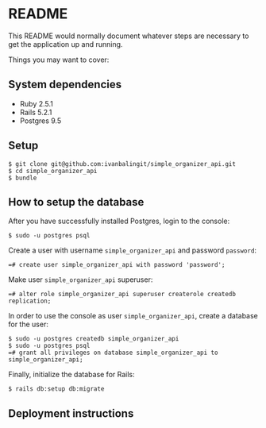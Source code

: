 # README

This README would normally document whatever steps are necessary to get the
application up and running.

Things you may want to cover:

## System dependencies

* Ruby 2.5.1
* Rails 5.2.1
* Postgres 9.5

## Setup

```
$ git clone git@github.com:ivanbalingit/simple_organizer_api.git
$ cd simple_organizer_api
$ bundle
```

## How to setup the database
After you have successfully installed Postgres, login to the console:
```
$ sudo -u postgres psql
```
Create a user with username ```simple_organizer_api``` and password ```password```:
```
=# create user simple_organizer_api with password 'password';  
``` 
Make user ```simple_organizer_api``` superuser:
```
=# alter role simple_organizer_api superuser createrole createdb replication; 
```
In order to use the console as user ```simple_organizer_api```, create a database for the user:
```
$ sudo -u postgres createdb simple_organizer_api
$ sudo -u postgres psql
=# grant all privileges on database simple_organizer_api to simple_organizer_api;
```
Finally, initialize the database for Rails:
```
$ rails db:setup db:migrate
```

## Deployment instructions
